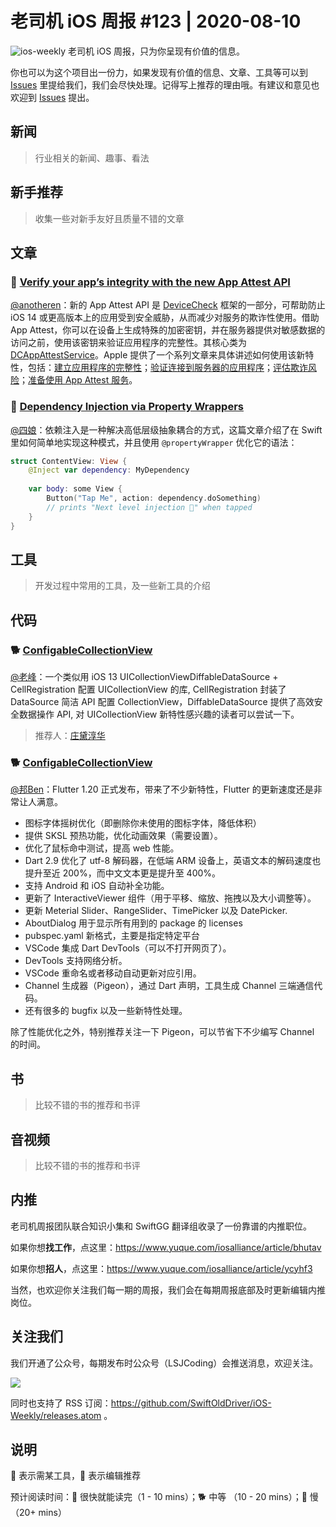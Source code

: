 # 老司机 iOS 周报 #123 | 2020-08-10

![ios-weekly](https://github.com/SwiftOldDriver/iOS-Weekly/blob/master/assets/ios-weekly.png?raw=true)
老司机 iOS 周报，只为你呈现有价值的信息。

你也可以为这个项目出一份力，如果发现有价值的信息、文章、工具等可以到 [Issues](https://github.com/SwiftOldDriver/iOS-Weekly/issues) 里提给我们，我们会尽快处理。记得写上推荐的理由哦。有建议和意见也欢迎到 [Issues](https://github.com/SwiftOldDriver/iOS-Weekly/issues) 提出。

## 新闻

> 行业相关的新闻、趣事、看法

## 新手推荐

> 收集一些对新手友好且质量不错的文章

## 文章

### 🐢 [Verify your app’s integrity with the new App Attest API](https://developer.apple.com/news/?id=2sngpulc)
[@anotheren](https://github.com/anotheren)：新的 App Attest API 是 [DeviceCheck](https://developer.apple.com/documentation/devicecheck) 框架的一部分，可帮助防止 iOS 14 或更高版本上的应用受到安全威胁，从而减少对服务的欺诈性使用。借助 App Attest，你可以在设备上生成特殊的加密密钥，并在服务器提供对敏感数据的访问之前，使用该密钥来验证应用程序的完整性。其核心类为 [DCAppAttestService](https://developer.apple.com/documentation/devicecheck/dcappattestservice)。Apple 提供了一个系列文章来具体讲述如何使用该新特性，包括：[建立应用程序的完整性](https://developer.apple.com/documentation/devicecheck/establishing_your_app_s_integrity)；[验证连接到服务器的应用程序](https://developer.apple.com/documentation/devicecheck/validating_apps_that_connect_to_your_server)；[评估欺诈风险](https://developer.apple.com/documentation/devicecheck/assessing_fraud_risk)；[准备使用 App Attest 服务](https://developer.apple.com/documentation/devicecheck/preparing_to_use_the_app_attest_service)。

### 🐎 [Dependency Injection via Property Wrappers](https://www.kiloloco.com/articles/004-dependency-injection-via-property-wrappers/)

[@四娘](https://kemchenj.github.io/)：依赖注入是一种解决高低层级抽象耦合的方式，这篇文章介绍了在 Swift 里如何简单地实现这种模式，并且使用 `@propertyWrapper` 优化它的语法：

```swift
struct ContentView: View {
    @Inject var dependency: MyDependency
    
    var body: some View {
        Button("Tap Me", action: dependency.doSomething)
        // prints "Next level injection 💉" when tapped
    }
}
```

## 工具

> 开发过程中常用的工具，及一些新工具的介绍

## 代码

### 🐕 [ConfigableCollectionView](https://github.com/miku1958/ConfigableCollectionView)

[@老峰](https://github.com/gesantung)：一个类似用 iOS 13 UICollectionViewDiffableDataSource + CellRegistration 配置 UICollectionView 的库, CellRegistration 封装了 DataSource 简洁 API 配置 CollectionView，DiffableDataSource 提供了高效安全数据操作 API, 对 UICollectionView 新特性感兴趣的读者可以尝试一下。

>推荐人：[庄黛淳华](https://weibo.com/augcommaaugust)


### 🐕 [ConfigableCollectionView](https://github.com/miku1958/ConfigableCollectionView)

[@邦Ben](https://linwenbang.weibo.com)：Flutter 1.20 正式发布，带来了不少新特性，Flutter 的更新速度还是非常让人满意。

- 图标字体摇树优化（即删除你未使用的图标字体，降低体积）
- 提供 SKSL 预热功能，优化动画效果（需要设置）。
- 优化了鼠标命中测试，提高 web 性能。
- Dart 2.9 优化了 utf-8 解码器，在低端 ARM 设备上，英语文本的解码速度也提升至近 200%，而中文文本更是提升至 400%。
- 支持 Android 和 iOS 自动补全功能。
- 更新了 InteractiveViewer 组件（用于平移、缩放、拖拽以及大小调整等）。
- 更新 Meterial Slider、RangeSlider、TimePicker 以及 DatePicker.
- AboutDialog 用于显示所有用到的 package 的 licenses
- pubspec.yaml 新格式，主要是指定特定平台
- VSCode 集成 Dart DevTools（可以不打开网页了）。
- DevTools 支持网络分析。
- VSCode 重命名或者移动自动更新对应引用。
- Channel 生成器（Pigeon），通过 Dart 声明，工具生成 Channel 三端通信代码。
- 还有很多的 bugfix 以及一些新特性处理。

除了性能优化之外，特别推荐关注一下 Pigeon，可以节省下不少编写 Channel 的时间。


## 书

> 比较不错的书的推荐和书评

## 音视频

> 比较不错的书的推荐和书评

## 内推

老司机周报团队联合知识小集和 SwiftGG 翻译组收录了一份靠谱的内推职位。

如果你想**找工作**，点这里：https://www.yuque.com/iosalliance/article/bhutav

如果你想**招人**，点这里：https://www.yuque.com/iosalliance/article/ycyhf3

当然，也欢迎你关注我们每一期的周报，我们会在每期周报底部及时更新编辑内推岗位。

## 关注我们

我们开通了公众号，每期发布时公众号（LSJCoding）会推送消息，欢迎关注。

![](https://github.com/SwiftOldDriver/iOS-Weekly/blob/master/assets/qrcode_for_wechat.jpg?raw=true)

同时也支持了 RSS 订阅：https://github.com/SwiftOldDriver/iOS-Weekly/releases.atom 。

## 说明

🚧 表示需某工具，🌟 表示编辑推荐

预计阅读时间：🐎 很快就能读完（1 - 10 mins）；🐕 中等 （10 - 20 mins）；🐢 慢（20+ mins）
